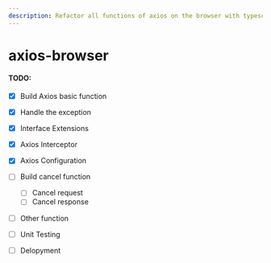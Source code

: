 ```yaml
---
description: Refactor all functions of axios on the browser with typescript
---
```


# axios-browser

#### TODO:

* [x] Build Axios basic function
* [x] Handle the exception
* [x] Interface Extensions
* [x] Axios Interceptor
* [x] Axios Configuration
* [ ] Build cancel function
  * [ ] Cancel request
  * [ ] Cancel response
* [ ] Other function
* [ ] Unit Testing
* [ ] Delopyment 



